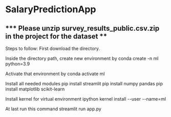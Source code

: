 # SalaryPredictionApp



## *** Please unzip survey_results_public.csv.zip in the project for the dataset ** 

Steps to follow:
First download the directory.

Inside the directory path, create new environment by 
conda create -n ml python=3.9

Activate that environment by
conda activate ml

Install all needed modules
pip install streamlit
pip install numpy pandas
pip install matplotlib scikit-learn

Install kernel for virtual environment
ipython kernel install --user --name=ml

At last run this command
streamlit run app.py
